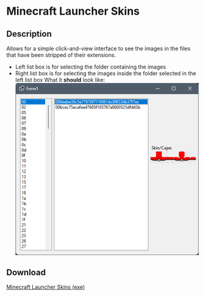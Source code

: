 # Minecraft Launcher Skins

## Description
Allows for a simple click-and-view interface to see the images in the files that have been stripped of their extensions.<br/>
- Left list box is for selecting the folder containing the images
- Right list box is for selecting the images inside the folder selected in the left list box
What it **should** look like:<br/>
![](example.png)

## Download
[Minecraft Launcher Skins (exe)](https://github.com/Lexz-08/Minecraft-Launcher-Skins/releases/download/mls-release/Minecraft.Launcher.Skins.exe)
